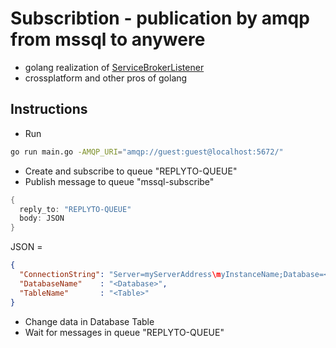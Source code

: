 # Subscribtion - publication by amqp from mssql to anywere
* golang realization of [ServiceBrokerListener](https://github.com/dyatchenko/ServiceBrokerListener)
* crossplatform and other pros of golang
## Instructions
* Run 
```bash
go run main.go -AMQP_URI="amqp://guest:guest@localhost:5672/"
```
* Create and subscribe to queue "REPLYTO-QUEUE"
* Publish message to queue "mssql-subscribe"
```go
{
  reply_to: "REPLYTO-QUEUE"
  body: JSON
}
```
JSON =
```json
{
  "ConnectionString": "Server=myServerAddress\myInstanceName;Database=<Database>;User Id=myUsername;Password=myPassword;",
  "DatabaseName"    : "<Database>",
  "TableName"       : "<Table>"
}
```
* Change data in Database Table
* Wait for messages in queue "REPLYTO-QUEUE"